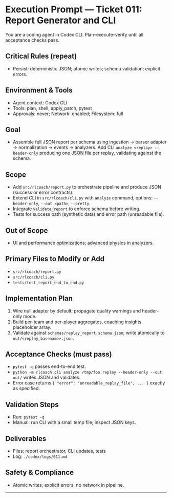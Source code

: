 # Execution Prompt — Ticket 011: Report Generator and CLI

You are a coding agent in Codex CLI. Plan–execute–verify until all acceptance checks pass.

## Critical Rules (repeat)
- Persist; deterministic JSON; atomic writes; schema validation; explicit errors.

## Environment & Tools
- Agent context: Codex CLI
- Tools: plan, shell, apply_patch, pytest
- Approvals: never; Network: enabled; Filesystem: full


## Goal
- Assemble full JSON report per schema using ingestion → parser adapter → normalization → events → analyzers. Add CLI `analyze <replay> --header-only` producing one JSON file per replay, validating against the schema.

## Scope
- Add `src/rlcoach/report.py` to orchestrate pipeline and produce JSON (success or error contracts).
- Extend CLI in `src/rlcoach/cli.py` with `analyze` command, options: `--header-only`, `--out <path>`, `--pretty`.
- Integrate `validate_report` to enforce schema before writing.
- Tests for success path (synthetic data) and error path (unreadable file).

## Out of Scope
- UI and performance optimizations; advanced physics in analyzers.

## Primary Files to Modify or Add
- `src/rlcoach/report.py`
- `src/rlcoach/cli.py`
- `tests/test_report_end_to_end.py`

## Implementation Plan
1) Wire null adapter by default; propagate quality warnings and header-only mode.
2) Build per-team and per-player aggregates, coaching insights placeholder array.
3) Validate against `schemas/replay_report.schema.json`; write atomically to `out/<replay_basename>.json`.

## Acceptance Checks (must pass)
- `pytest -q` passes end-to-end test.
- `python -m rlcoach.cli analyze /tmp/foo.replay --header-only --out out/` writes JSON and validates.
- Error case returns `{ "error": "unreadable_replay_file", ... }` exactly as specified.

## Validation Steps
- Run: `pytest -q`
- Manual: run CLI with a small temp file; inspect JSON keys.

## Deliverables
- Files: report orchestrator, CLI updates, tests
- Log: `./codex/logs/011.md`

## Safety & Compliance
- Atomic writes; explicit errors; no network in pipeline.

---
